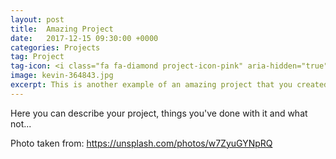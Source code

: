 ```yaml
---
layout: post
title:  Amazing Project
date:   2017-12-15 09:30:00 +0000
categories: Projects
tag: Project
tag-icon: <i class="fa fa-diamond project-icon-pink" aria-hidden="true"></i>
image: kevin-364843.jpg
excerpt: This is another example of an amazing project that you created. The excerpt should be a few lines long. The cool picture was taken by Kevin on Unsplash.
---
```


Here you can describe your project, things you've done with it and what not...

Photo taken from: https://unsplash.com/photos/w7ZyuGYNpRQ